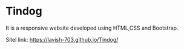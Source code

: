 # Tindog

It is a responsive website developed using HTML,CSS and Bootstrap.

Sitel link: https://lavish-703.github.io/Tindog/
